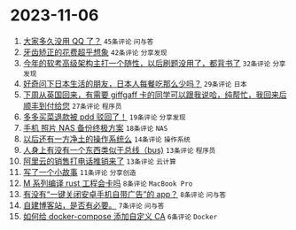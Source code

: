 # 2023-11-06

1. [大家多久没用 QQ 了？](https://www.v2ex.com/t/988914) `45条评论` `问与答`
1. [牙齿矫正的花费超乎想象](https://www.v2ex.com/t/988911) `42条评论` `分享发现`
1. [今年的软考高级架构主打一个随性，以后刷题没用了，都背书了](https://www.v2ex.com/t/988906) `32条评论` `分享发现`
1. [好奇问下日本生活的朋友，日本人每餐吃那么少吗？](https://www.v2ex.com/t/988915) `29条评论` `日本`
1. [下周从英国回来，有需要 giffgaff 卡的同学可以跟我说哈，纯帮忙，我回来后顺丰到付给您](https://www.v2ex.com/t/988928) `27条评论` `程序员`
1. [多多买菜退款被 pdd 驳回了！](https://www.v2ex.com/t/988922) `19条评论` `分享发现`
1. [手机 照片 NAS 备份终极方案](https://www.v2ex.com/t/988912) `18条评论` `NAS`
1. [以后还有一方净土的操作系统么](https://www.v2ex.com/t/988909) `14条评论` `操作系统`
1. [人身上有没有一个东西类似于总线（bus)](https://www.v2ex.com/t/988941) `13条评论` `程序员`
1. [阿里云的销售打电话推销来了](https://www.v2ex.com/t/988926) `13条评论` `云计算`
1. [写了一个小故事](https://www.v2ex.com/t/988903) `11条评论` `分享创造`
1. [M 系列编译 rust 工程会卡吗](https://www.v2ex.com/t/988934) `8条评论` `MacBook Pro`
1. [有没有“一键关闭安卓手机自带广告”的 app？](https://www.v2ex.com/t/988910) `8条评论` `问与答`
1. [自建博客站，是否有必要。](https://www.v2ex.com/t/988945) `7条评论` `问与答`
1. [如何给 docker-compose 添加自定义 CA](https://www.v2ex.com/t/988919) `6条评论` `Docker`
